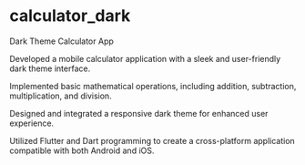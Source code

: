 # calculator_dark
Dark Theme Calculator App

Developed a mobile calculator application with a sleek and user-friendly dark theme interface.

Implemented basic mathematical operations, including addition, subtraction, multiplication, and division.

Designed and integrated a responsive dark theme for enhanced user experience.

Utilized Flutter and Dart programming to create a cross-platform application compatible with both Android and iOS.